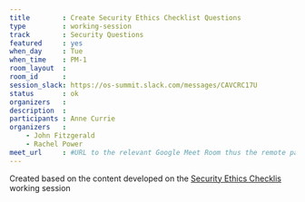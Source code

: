 ```yaml
---
title        : Create Security Ethics Checklist Questions
type         : working-session
track        : Security Questions
featured     : yes
when_day     : Tue
when_time    : PM-1
room_layout  :
room_id      :
session_slack: https://os-summit.slack.com/messages/CAVCRC17U
status       : ok
organizers   :
description  :
participants : Anne Currie
organizers   :
    - John Fitzgerald
    - Rachel Power
meet_url     : #URL to the relevant Google Meet Room thus the remote participants can join a session
---
```


Created based on the content developed on the [Security Ethics Checklis](/tracks/security-questions/working-sessions/security-ethical-exam/) working session
